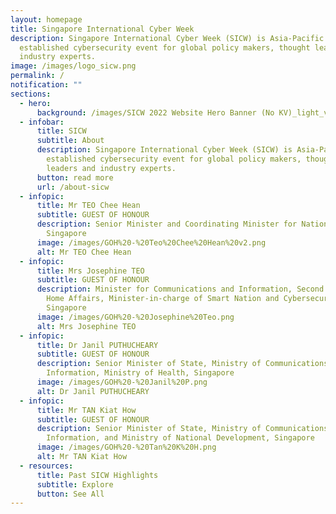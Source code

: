 ```yaml
---
layout: homepage
title: Singapore International Cyber Week
description: Singapore International Cyber Week (SICW) is Asia-Pacific’s most
  established cybersecurity event for global policy makers, thought leaders and
  industry experts.
image: /images/logo_sicw.png
permalink: /
notification: ""
sections:
  - hero:
      background: /images/SICW 2022 Website Hero Banner (No KV)_light_v2.png
  - infobar:
      title: SICW
      subtitle: About
      description: Singapore International Cyber Week (SICW) is Asia-Pacific’s most
        established cybersecurity event for global policy makers, thought
        leaders and industry experts.
      button: read more
      url: /about-sicw
  - infopic:
      title: Mr TEO Chee Hean
      subtitle: GUEST OF HONOUR
      description: Senior Minister and Coordinating Minister for National Security,
        Singapore
      image: /images/GOH%20-%20Teo%20Chee%20Hean%20v2.png
      alt: Mr TEO Chee Hean
  - infopic:
      title: Mrs Josephine TEO
      subtitle: GUEST OF HONOUR
      description: Minister for Communications and Information, Second Minister for
        Home Affairs, Minister-in-charge of Smart Nation and Cybersecurity,
        Singapore
      image: /images/GOH%20-%20Josephine%20Teo.png
      alt: Mrs Josephine TEO
  - infopic:
      title: Dr Janil PUTHUCHEARY
      subtitle: GUEST OF HONOUR
      description: Senior Minister of State, Ministry of Communications and
        Information, Ministry of Health, Singapore
      image: /images/GOH%20-%20Janil%20P.png
      alt: Dr Janil PUTHUCHEARY
  - infopic:
      title: Mr TAN Kiat How
      subtitle: GUEST OF HONOUR
      description: Senior Minister of State, Ministry of Communications and
        Information, and Ministry of National Development, Singapore
      image: /images/GOH%20-%20Tan%20K%20H.png
      alt: Mr TAN Kiat How
  - resources:
      title: Past SICW Highlights
      subtitle: Explore
      button: See All
---
```

